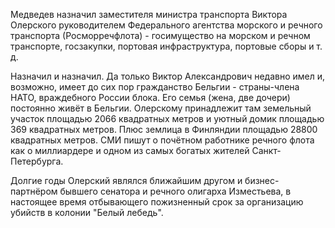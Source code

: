 Медведев назначил заместителя министра транспорта Виктора Олерского руководителем Федерального агентства морского и речного транспорта (Росморречфлота) - госимущество на морском и речном транспорте, госзакупки, портовая инфраструктура, портовые сборы и т. д.

Назначил и назначил. Да только Виктор Александрович недавно имел и, возможно, имеет до сих пор гражданство Бельгии - страны-члена НАТО, враждебного России блока. Его семья (жена, две дочери) постоянно живёт в Бельгии. Олерскому принадлежит там земельный участок площадью 2066 квадратных метров и уютный домик площадью 369 квадратных метров. Плюс землица в Финляндии площадью 28800 квадратных метров. СМИ пишут о почётном работнике речного флота как о миллиардере и одном из самых богатых жителей Санкт-Петербурга.

Долгие годы Олерский являлся ближайшим другом и бизнес-партнёром бывшего сенатора и речного олигарха Изместьева, в настоящее время отбывающего пожизненный срок за организацию убийств в колонии "Белый лебедь".
